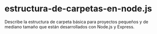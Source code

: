 # estructura-de-carpetas-en-node.js
Describe la estructura de carpeta básica para proyectos pequeños y de mediano tamaño que están desarrollados con Node.js y Express.
